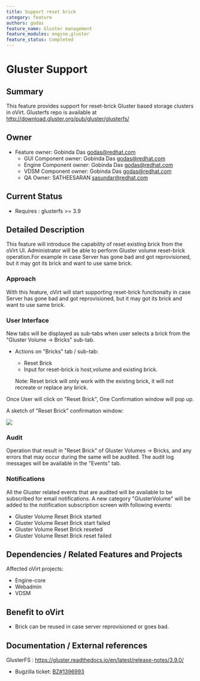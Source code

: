 ```yaml
---
title: Support reset brick
category: feature
authors: godas
feature_name: Gluster management
feature_modules: engine,gluster
feature_status: Completed
---
```


# Gluster Support

## Summary

This feature provides support for reset-brick Gluster based storage clusters in oVirt. Glusterfs repo is available at <http://download.gluster.org/pub/gluster/glusterfs/>

## Owner

*   Feature owner: Gobinda Das <godas@redhat.com>
    -   GUI Component owner: Gobinda Das <godas@redhat.com>
    -   Engine Component owner: Gobinda Das <godas@redhat.com>
    -   VDSM Component owner: Gobinda Das <godas@redhat.com>
    -   QA Owner: SATHEESARAN <sasundar@redhat.com>

## Current Status

*   Requires : glusterfs >= 3.9

## Detailed Description

This feature will introduce the capability of reset existing brick from the oVirt UI. Administrator will be able to perform Gluster volume reset-brick operation.For example in case Server has gone bad and got reprovisioned, but it may got its brick and want to use same brick.

### Approach

With this feature, oVirt will start supporting reset-brick functionalty in case Server has gone bad and got reprovisioned, but it may got its brick and want to use same brick.



### User Interface

New tabs will be displayed as sub-tabs when user selects a brick from the "Gluster Volume -> Bricks" sub-tab.


*   Actions on "Bricks" tab / sub-tab:
    -   Reset Brick
    -   Input for reset-brick is host,volume and existing brick.

    Note: Reset brick will only work with the existing brick, it will not recreate or replace any brick.

Once User will click on "Reset Brick", One Confirmation window will pop up.

A sketch of "Reset Brick" confirmation window:


![](/images/wiki/ResetBrick.png)



### Audit

Operation that result in "Reset Brick" of Gluster Volumes -> Bricks, and any errors that may occur during the same will be audited. The audit log messages will be available in the "Events" tab.

### Notifications

All the Gluster related events that are audited will be available to be subscribed for email notifications. A new category "GlusterVolume" will be added to the notification subscription screen with following events:

*   Gluster Volume Reset Brick started
*   Gluster Volume Reset Brick start failed
*   Gluster Volume Reset Brick reseted
*   Gluster Volume Reset Brick reset failed



## Dependencies / Related Features and Projects

Affected oVirt projects:

*   Engine-core
*   Webadmin
*   VDSM

## Benefit to oVirt

* Brick can be reused in case server reprovisioned or goes bad.

## Documentation / External references

GlusterFS : <https://gluster.readthedocs.io/en/latest/release-notes/3.9.0/>


*   Bugzilla ticket: [BZ#1396993](https://bugzilla.redhat.com/show_bug.cgi?id=1396993)
